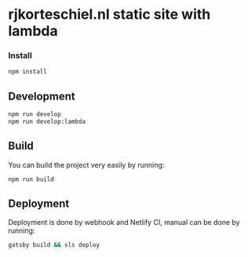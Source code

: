# rjkorteschiel.nl static site with lambda

### Install
```sh
npm install
```


## Development
```sh
npm run develop
npm run develop:lambda
```

## Build
You can build the project very easily by running:

```sh
npm run build
```

## Deployment

Deployment is done by webhook and Netlify CI, manual can be done by running:

```sh
gatsby build && sls deploy
```
